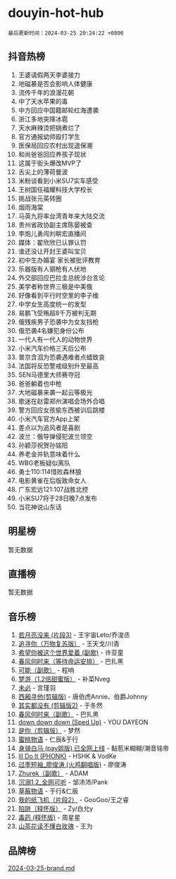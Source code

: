 # douyin-hot-hub

`最后更新时间：2024-03-25 20:24:22 +0800`

## 抖音热榜

1. 王婆请假两天李婆接力
1. 地磁暴是否会影响人体健康
1. 流传千年的浪漫花朝
1. 中了天水苹果的毒
1. 中方回应中国籍邮轮红海遭袭
1. 浙江多地突降冰雹
1. 天水麻辣烫把锅煮烂了
1. 官方通报幼师殴打学生
1. 医保局回应农村出现退保潮
1. 和尚爸爸回应养孩子现状
1. 这属于街头爆改MVP了
1. 舌尖上的薄荷曼波
1. 米粉谈看到小米SU7实车感受
1. 王树国任福耀科技大学校长
1. 挑战张元英转圈
1. 烟雨海棠
1. 马英九将率台湾青年来大陆交流
1. 贵州省政协副主席陈晏被查
1. 李炮儿勇闯刘畊宏直播间
1. 媒体：翟欣欣已认罪认罚
1. 谁还没让开封王婆叫宝贝
1. 初中生办婚宴 家长被批评教育
1. 乐器版有人钢枪有人伏地
1. 外交部回应巴拉圭总统涉台言论
1. 美学者称世界三极是中美俄
1. 好像看到平行时空里的李子维
1. 中学女生高度统一的发型
1. 易鹏飞受贿超8千万被判无期
1. 俄残疾男子恐袭中为女友挡枪
1. 俄恐袭4名嫌犯身份公布
1. 一代人有一代人的动物世界
1. 小米汽车价格三天后公布
1. 普京含泪为恐袭遇难者点蜡致哀
1. 法国将反恐警戒级别升至最高
1. SEN马德里大师赛夺冠
1. 爸爸躺着也中枪
1. 大地磁暴来袭一起云等极光
1. 歌迷在赵雷郑州演唱会场外合唱
1. 警方回应女孩偷东西被训后跳楼
1. 小米汽车官方App上架
1. 差点以为追风者是喜剧
1. 波兰：俄导弹侵犯波兰领空
1. 孙颖莎祝贺孙铭阳
1. 养老金并轨意味着什么
1. WBG老板疑似离队
1. 勇士110:114惜败森林狼
1. 电影黄雀在后版致命女人
1. 广东宏远121:107战胜北控
1. 小米SU7将于28日晚7点发布
1. 当花神说山东话

## 明星榜

暂无数据

## 直播榜

暂无数据

## 音乐榜

1. [若月亮没来 (片段3)](https://sf5-hl-cdn-tos.douyinstatic.com/obj/tos-cn-ve-2774/okfyEUsGW1B1ovJi5JiN9IjvAT2lMwA054GoEB) - 王宇宙Leto/乔浚丞
1. [追寻你（万物复苏版）](https://sf5-hl-cdn-tos.douyinstatic.com/obj/tos-cn-ve-2774/oYeAZJsbjIDit9APmBg8u6uDUQnHmoCf3gbo74) - 王天戈/川青
1. [希望你被这个世界爱着 (副歌)](https://sf5-hl-cdn-tos.douyinstatic.com/obj/tos-cn-ve-2774/oUHCmWQfZlE3QQBKBeD8rCFLpJzPgCpImhsxMt) - 许亚童
1. [春风何时来（等待命运安排）](https://sf5-hl-cdn-tos.douyinstatic.com/obj/tos-cn-ve-2774/oICBNbD3gelMfB4WgiD1KI2jQtXZE2FgHLwtsl) - 巴扎黑
1. [可能（副歌）](https://sf3-cdn-tos.douyinstatic.com/obj/tos-cn-ve-2774/cde1731888894259b333569393c2fb51) - 程响
1. [梦游（1.2倍甜蜜版）](https://sf5-hl-cdn-tos.douyinstatic.com/obj/tos-cn-ve-2774/o4gyAUm8hwufoEABmwVIiQtHsFuGzAEEWtNMzo) - 补菜Nveg
1. [未必](https://sf5-hl-cdn-tos.douyinstatic.com/obj/tos-cn-ve-2774/ogntQMFnKQDZUgTCYuJgfLEtleYZZFxBQqhhFB) - 言瑾羽
1. [西厢寻他(剪辑版)](https://sf3-cdn-tos.douyinstatic.com/obj/tos-cn-ve-2774/oUsAVfAQKlRNxEv5qxvIB8o5qmIWUcXbzJKJhw) - 唐伯虎Annie、伯爵Johnny
1. [其实都没有 (剪辑版2)](https://sf5-hl-cdn-tos.douyinstatic.com/obj/tos-cn-ve-2774/oEBNQenHZtBhxYjGgUDQk0BCHTigQafgFlbQ7k) - 于冬然
1. [春风何时来（副歌）](https://sf6-cdn-tos.douyinstatic.com/obj/tos-cn-ve-2774/ow7tbAiAWI2giBUrmu0hMMh3UYP3ZXdbDYiXd) - 巴扎黑
1. [down down down (Sped Up)](https://sf6-cdn-tos.douyinstatic.com/obj/tos-cn-ve-2774/ow80iABiXIO9DsFwK6WeZKMaJRi3BPJAotDy8m) - YOU DAYEON
1. [是你（剪辑版）](https://sf5-hl-cdn-tos.douyinstatic.com/obj/tos-cn-ve-2774/46019dae783c4c969944217fe1cfafc4) - 梦然
1. [蜜桃物语](https://sf5-hl-cdn-tos.douyinstatic.com/obj/tos-cn-ve-2774/oIhOSCZtIACtYU4XQkngiW9kCBfVD1Fz9IYeqL) - 仁辰&于行
1. [身骑白马 (pay姐版) 已全网上线](https://sf5-hl-cdn-tos.douyinstatic.com/obj/tos-cn-ve-2774/oQLO5ZgLsFkaDhdIIveF2zUCgfweY0gWaH4AQG) - 黏苞米糊糊/潮音铭帝
1. [lll Do lt (PHONK)](https://sf5-hl-cdn-tos.douyinstatic.com/obj/tos-cn-ve-2774/osfNbddrZl4hIgEDk6kFftBDBJ1X8MZxH1QCOB) - HSHK & VodKe
1. [过季短袖_廖俊涛 (火鸡翻唱版)](https://sf5-hl-cdn-tos.douyinstatic.com/obj/tos-cn-ve-2774/ogQVJl0tRBKxQgZji7YClFEBrVDeHpPTWfCZbQ) - 廖俊涛
1. [Zhurek（副歌）](https://sf5-hl-cdn-tos.douyinstatic.com/obj/tos-cn-ve-2774/ooQm8FBZQDlf0btEYgVpCcSCQfrdJGBEKZYBGS) - ADAM
1. [沉溺1.2_全网可听](https://sf3-cdn-tos.douyinstatic.com/obj/tos-cn-ve-2774/ok2QoiBqsWAX9McZmWiI9gAB0EzwD4Xj6yfmtH) - 邹沛沛/Pank
1. [草莓物语](https://sf6-cdn-tos.douyinstatic.com/obj/tos-cn-ve-2774/okynhJ7jEAIIZBfsLgYMEI8QC3WbQNN66RKzhT) - 于行&仁辰
1. [我的纸飞机（片段2）](https://sf5-hl-cdn-tos.douyinstatic.com/obj/tos-cn-ve-2774/oM2ZrKcg2CD5AeRB2gkeXOFB1IxAGJdZPazYHf) - GooGoo/王之睿
1. [陷阱（释怀版）](https://sf3-cdn-tos.douyinstatic.com/obj/tos-cn-ve-2774/oE8C21LeZrzKLDFfQYgMzx4GAIHageG5IzayY7) - Zy/白允y
1. [毒药 (释怀版)](https://sf6-cdn-tos.douyinstatic.com/obj/tos-cn-ve-2774/oYILMEAzspdZBIzy4frJNB8ZHPHWAhiwowd4Ad) - 周星星
1. [山茶花读不懂白玫瑰](https://sf5-hl-cdn-tos.douyinstatic.com/obj/tos-cn-ve-2774/osfn8B7DktrRHEPJgPCfDbw7QDQEkwC16BxZg9) - 王为

## 品牌榜

[2024-03-25-brand.md](2024-03-25-brand.md)
